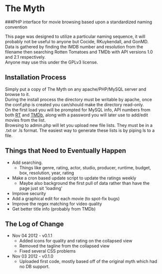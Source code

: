 The Myth
========
###PHP interface for movie browsing based upon a standardized naming convention
  
This page was designed to utilize a particular naming sequence, it will probably not be useful to anyone but Cocide, RKuykendall, and GonMD.  
Data is gathered by finding the IMDB number and resolution from the filename then searching Rotten Tomatoes and TMDb with API versions 1.0 and 2.1 respectively.  
Anyone may use this under the GPLv3 license.  
  
  
Installation Process
---------------------
Simply put a copy of The Myth on any apache/PHP/MySQL server and browse to it.  
During the install process the directory must be writable by apache, once the conf.php is created you can/should make the directory read-only.  
On the first load you will be prompted for MySQL info, API numbers from both [RT](http://developer.rottentomatoes.com/) and [TMDb](http://api.themoviedb.org/2.1/), along with a password you will later use to add/edit movies from the list.  
Browsing to admin.php will let you upload new file lists. They must be in a .txt or .ls format. The easiest way to generate these lists is by piping ls to a file.  
  
  
Things that Need to Eventually Happen
-------------------------------------
* Add searching.
    * Things like genre, rating, actor, studio, producer, runtime, budget, box, resolution, year, rating
* Make a cron based update script to update the ratings weekly
    * Maybe also background the first pull of data rather than have the page just sit 'loading'
* Improve security
* Add a graphical edit for each movie (to spot-fix bugs)
* Improve the regex matching for video quality
* Get better title info (probably from TMDb)
  
  
The Log of Change
-----------------
* Nov 04 2012 - v0.1.1
    * Added icons for quality and rating on the collapsed view
    * Removed the tagline from the collapsed view
    * Fixed several CSS problems
* Nov 03 2012 - v0.1.0
    * Uploaded first code, mostly based off of the original myth which had no DB support.